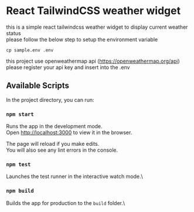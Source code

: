 # React TailwindCSS weather widget

this is a simple react tailwindcss weather widget to display current weather status\
please follow the below step to setup the environment variable
```
cp sample.env .env
```
this project use openweathermap api (https://openweathermap.org/api)\
please register your api key and insert into the .env


## Available Scripts

In the project directory, you can run:

### `npm start`

Runs the app in the development mode.\
Open [http://localhost:3000](http://localhost:3000) to view it in the browser.

The page will reload if you make edits.\
You will also see any lint errors in the console.

### `npm test`

Launches the test runner in the interactive watch mode.\

### `npm build`

Builds the app for production to the `build` folder.\